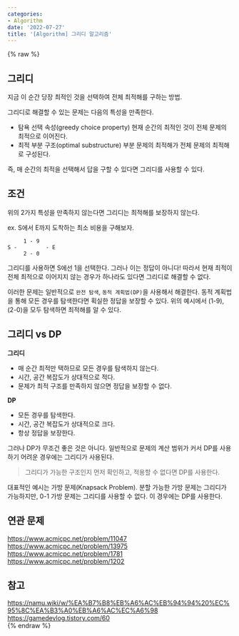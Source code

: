 ```yaml
---
categories:
- Algorithm
date: '2022-07-27'
title: '[Algorithm] 그리디 알고리즘'
---
```


{% raw %}
## 그리디
지금 이 순간 당장 최적인 것을 선택하여 전체 최적해를 구하는 방법.

그리디로 해결할 수 있는 문제는 다음의 특성을 만족한다.
- 탐욕 선택 속성(greedy choice property)
현재 순간의 최적인 것이 전체 문제의 최적으로 이어진다.
- 최적 부분 구조(optimal substructure)
부분 문제의 최적해가 전체 문제의 최적해로 구성된다.

즉, 매 순간의 최적을 선택해서 답을 구할 수 있다면 그리디를 사용할 수 있다.

## 조건
위의 2가지 특성을 만족하지 않는다면 그리디는 최적해를 보장하지 않는다.

ex.
S에서 E까지 도착하는 최소 비용을 구해보자.
```
     1 - 9 
S -         - E
     2 - 0
```
그리디를 사용하면 S에선 1을 선택한다. 그러나 이는 정답이 아니다! 따라서 현재 최적이 전체 최적으로 이어지지 않는 경우가 하나라도 있다면 그리디로 해결할 수 없다.

이러한 문제는 일반적으로 `완전 탐색`,  `동적 계획법(DP)`을 사용해서 해결한다. 동적 계획법을 통해 모든 경우를 탐색한다면 획실한 정답을 보장할 수 있다. 위의 예시에서 (1-9), (2-0)을 모두 탐색하면 최적해를 알 수 있다.

## 그리디 vs DP
**그리디**
- 매 순간 최적만 택하므로 모든 경우를 탐색하지 않는다.
- 시간, 공간 복잡도가 상대적으로 적다.
- 문제가 최적 구조를 만족하지 않으면 정답을 보장할 수 없다.

**DP**
- 모든 경우를 탐색한다.
- 시간, 공간 복잡도가 상대적으로 크다.
- 항상 정답을 보장한다.

그러나 DP가 무조건 좋은 것은 아니다. 일반적으로 문제의 계산 범위가 커서 DP를 사용하기 어려운 경우에는 그리디가 사용된다.
> 그리디가 가능한 구조인지 먼저 확인하고, 적용할 수 없다면 DP를 사용한다.<br>

대표적인 예시는 가방 문제(Knapsack Problem). 분할 가능한 가방 문제는 그리디가 가능하지만, 0-1 가방 문제는 그리디를 사용할 수 없다. 이 경우에는 DP를 사용한다.

## 연관 문제
https://www.acmicpc.net/problem/11047<br>
https://www.acmicpc.net/problem/13975<br>
https://www.acmicpc.net/problem/1781<br>
https://www.acmicpc.net/problem/1202<br>

## 참고
https://namu.wiki/w/%EA%B7%B8%EB%A6%AC%EB%94%94%20%EC%95%8C%EA%B3%A0%EB%A6%AC%EC%A6%98<br>
https://gamedevlog.tistory.com/60<br>
{% endraw %}